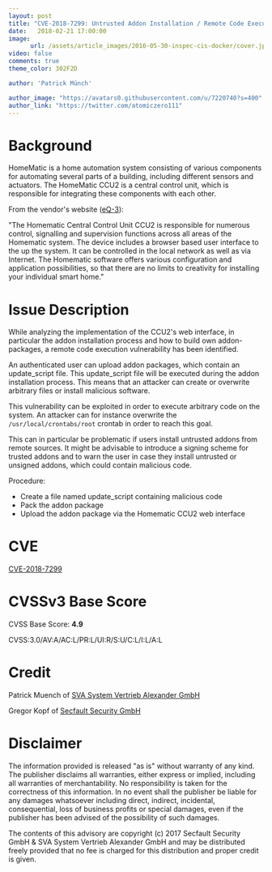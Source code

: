 ```yaml
---
layout: post
title: "CVE-2018-7299: Untrusted Addon Installation / Remote Code Execution in HomeMatic CCU2"
date:   2018-02-21 17:00:00
image:
      url: /assets/article_images/2016-05-30-inspec-cis-docker/cover.jpeg
video: false
comments: true
theme_color: 302F2D

author: 'Patrick Münch'

author_image: "https://avatars0.githubusercontent.com/u/7220740?s=400"
author_link: "https://twitter.com/atomiczero111"
---
```


# Background

HomeMatic is a home automation system consisting of various components for automating several parts of a building, including different sensors and actuators. The HomeMatic CCU2 is a central control unit, which is responsible for integrating these components with each other.

From the vendor's website ([eQ-3](http://www.eq-3.de/produkte/homematic/zentralen-und-gateways.html)):

"The Homematic Central Control Unit CCU2 is responsible for numerous control, signalling and supervision functions across all areas of the Homematic system. The device includes a browser based user interface to the up the system. It can be controlled in the local network as well as via Internet. The Homematic software offers various configuration and application possibilities, so that there are no limits to creativity for installing your individual smart home."


# Issue Description

While analyzing the implementation of the CCU2's web interface, in particular the addon installation process and how to build own addon-packages, a remote code execution vulnerability has been identified.

An authenticated user can upload addon packages, which contain an update_script file. This update_script file will be executed during the addon installation process. This means that an attacker can create or overwrite arbitrary files or install malicious software.

This vulnerability can be exploited in order to execute arbitrary code on the system. An attacker can for instance overwrite the `/usr/local/crontabs/root` crontab in order to reach this goal.

This can in particular be problematic if users install untrusted addons from remote sources. It might be advisable to introduce a signing scheme for trusted addons and to warn the user in case they install untrusted or unsigned addons, which could contain malicious code.

Procedure:

- Create a file named update_script containing malicious code
- Pack the addon package
- Upload the addon package via the Homematic CCU2 web interface

# CVE

[CVE-2018-7299](https://cve.mitre.org/cgi-bin/cvename.cgi?name=CVE-2018-7299)

# CVSSv3 Base Score

CVSS Base Score: __4.9__

CVSS:3.0/AV:A/AC:L/PR:L/UI:R/S:U/C:L/I:L/A:L

# Credit

Patrick Muench of [SVA System Vertrieb Alexander GmbH](https://www.sva.de)

Gregor Kopf of [Secfault Security GmbH](https://secfault-security.com)

# Disclaimer

The information provided is released "as is" without warranty of any kind. The publisher disclaims all warranties, either express or implied, including all warranties of merchantability. No responsibility is taken for the correctness of this information. In no event shall the publisher be liable for any damages whatsoever including direct, indirect, incidental, consequential, loss of business profits or special damages, even if the publisher has been advised of the possibility of such damages.

The contents of this advisory are copyright (c) 2017 Secfault Security GmbH & SVA System Vertrieb Alexander GmbH and may be distributed freely provided that no fee is charged for this distribution and proper credit is given.
